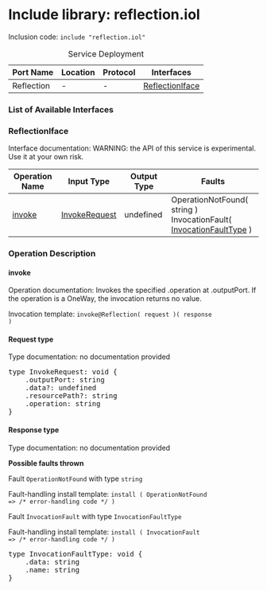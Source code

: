 # Include library: reflection.iol

Inclusion code: <code>include "reflection.iol"</code>

<table>
  <caption>Service Deployment</caption>
  <thead>
    <tr>
      <th>Port Name</th>
      <th>Location</th>
      <th>Protocol</th>
      <th>Interfaces</th>
    </tr>
  </thead>
  <tbody>
    <tr>
      <td>Reflection</td>
      <td>-</td>
      <td>-</td>
      <td><a href="#ReflectionIface">ReflectionIface</a></td>
    </tr>
  </tbody>
</table>

<h3>List of Available Interfaces</h3>

<h3 id="ReflectionIface">ReflectionIface</h3>

Interface documentation: 
WARNING: the API of this service is experimental. Use it at your own risk.


<table>
  <thead>
    <tr>
      <th>Operation Name</th>
      <th>Input Type</th>
      <th>Output Type</th>
      <th>Faults</th>
    </tr>
  </thead>
  <tbody>
    <tr>
      <td><a href="#invoke">invoke</a></td>
      <td><a href="#InvokeRequest">InvokeRequest</a></td>
      <td>undefined</td>
      <td>
        OperationNotFound( string ) <br> 
        InvocationFault( <a href="#InvocationFaultType">InvocationFaultType</a> )
      </td>
    </tr>
  </tbody>
</table>

### Operation Description


#### invoke
Operation documentation: 
	Invokes the specified .operation at .outputPort.
	If the operation is a OneWay, the invocation returns no value.
	

Invocation template: <code>invoke@Reflection( request )( response )</code>

<h4 id="InvokeRequest">Request type</h4>

Type documentation: no documentation provided 
<pre>type InvokeRequest: void {
	.outputPort: string
	.data?: undefined
	.resourcePath?: string
	.operation: string
}</pre>


<h4>Response type</h4>
Type documentation: no documentation provided 



**Possible faults thrown**


Fault <code>OperationNotFound</code> with type <code>string</code>

Fault-handling install template: <code>install ( OperationNotFound => /* error-handling code */ )</code>



Fault <code>InvocationFault</code> with type <code>InvocationFaultType</code>

Fault-handling install template: <code>install ( InvocationFault => /* error-handling code */ )</code>
<pre>type InvocationFaultType: void {
	.data: string
	.name: string
}</pre>







